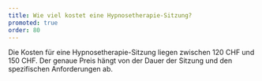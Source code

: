 ```yaml
---
title: Wie viel kostet eine Hypnosetherapie-Sitzung?
promoted: true
order: 80
---
```


Die Kosten für eine Hypnosetherapie-Sitzung liegen zwischen 120 CHF und 150 CHF. Der genaue Preis hängt von der Dauer der Sitzung und den spezifischen Anforderungen ab.
